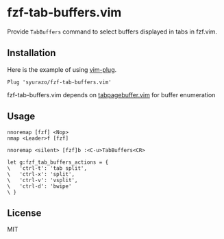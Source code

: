 # fzf-tab-buffers.vim

Provide `TabBuffers` command to select buffers displayed in tabs in fzf.vim.

## Installation

Here is the example of using [vim-plug](https://github.com/junegunn/vim-plug).

```
Plug 'syurazo/fzf-tab-buffers.vim'
```

fzf-tab-buffers.vim depends on [tabpagebuffer.vim](https://github.com/Shougo/tabpagebuffer.vim) for buffer enumeration

## Usage

```
nnoremap [fzf] <Nop>
nmap <Leader>f [fzf]

nnoremap <silent> [fzf]b :<C-u>TabBuffers<CR>

let g:fzf_tab_buffers_actions = {
\   'ctrl-t': 'tab split',
\   'ctrl-x': 'split',
\   'ctrl-v': 'vsplit',
\   'ctrl-d': 'bwipe'
\ }
```

## License

MIT

